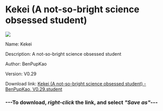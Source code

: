 # Kekei (A not-so-bright science obsessed student)

<img src = "https://raw.githubusercontent.com/Arbiter1223/Daigaku-Gurashi-Custom-Students/master/Students/Files/Kekei%20(A%20not-so-bright%20science%20obsessed%20student).png">

Name: Kekei

Description: A not-so-bright science obsessed student

Author: BenPupKao

Version: V0.29

Download link: <a href="https://raw.githubusercontent.com/Arbiter1223/Daigaku-Gurashi-Custom-Students/master/Students/Files/Kekei%20(A%20not-so-bright%20science%20obsessed%20student)%20-%20BenPupKao%2C%20V0.29.student">Kekei (A not-so-bright science obsessed student) - BenPupKao, V0.29.student</a>

### ---**To download, _right-click_ the link, and select _"Save as"_**---
